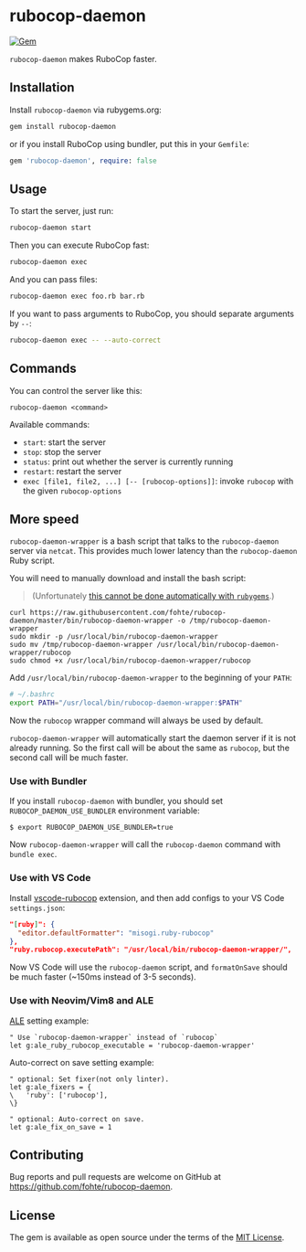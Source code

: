 # rubocop-daemon

[![Gem](https://img.shields.io/gem/v/rubocop-daemon.svg)](https://rubygems.org/gems/rubocop-daemon)

`rubocop-daemon` makes RuboCop faster.

## Installation

Install `rubocop-daemon` via rubygems.org:

```sh
gem install rubocop-daemon
```

or if you install RuboCop using bundler, put this in your `Gemfile`:

```ruby
gem 'rubocop-daemon', require: false
```

## Usage

To start the server, just run:

```sh
rubocop-daemon start
```

Then you can execute RuboCop fast:

```sh
rubocop-daemon exec
```

And you can pass files:

```sh
rubocop-daemon exec foo.rb bar.rb
```

If you want to pass arguments to RuboCop, you should separate arguments by `--`:

```sh
rubocop-daemon exec -- --auto-correct
```

## Commands

You can control the server like this:

```
rubocop-daemon <command>
```

Available commands:

- `start`: start the server
- `stop`: stop the server
- `status`: print out whether the server is currently running
- `restart`: restart the server
- `exec [file1, file2, ...] [-- [rubocop-options]]`: invoke `rubocop` with the given `rubocop-options`

## More speed

`rubocop-daemon-wrapper` is a bash script that talks to the `rubocop-daemon` server via `netcat`. This provides much lower latency than the `rubocop-daemon` Ruby script.

You will need to manually download and install the bash script:

> (Unfortunately [this cannot be done automatically with `rubygems`](https://github.com/rubygems/rubygems/issues/88).)

```
curl https://raw.githubusercontent.com/fohte/rubocop-daemon/master/bin/rubocop-daemon-wrapper -o /tmp/rubocop-daemon-wrapper
sudo mkdir -p /usr/local/bin/rubocop-daemon-wrapper
sudo mv /tmp/rubocop-daemon-wrapper /usr/local/bin/rubocop-daemon-wrapper/rubocop
sudo chmod +x /usr/local/bin/rubocop-daemon-wrapper/rubocop
```

Add `/usr/local/bin/rubocop-daemon-wrapper` to the beginning of your `PATH`:

```bash
# ~/.bashrc
export PATH="/usr/local/bin/rubocop-daemon-wrapper:$PATH"
```

Now the `rubocop` wrapper command will always be used by default.

`rubocop-daemon-wrapper` will automatically start the daemon server if it is not already running. So the first call will be about the same as `rubocop`, but the second call will be much faster.

### Use with Bundler

If you install `rubocop-daemon` with bundler, you should set `RUBOCOP_DAEMON_USE_BUNDLER` environment variable:

```console
$ export RUBOCOP_DAEMON_USE_BUNDLER=true
```

Now `rubocop-daemon-wrapper` will call the `rubocop-daemon` command with `bundle exec`.

### Use with VS Code

Install [vscode-rubocop](https://marketplace.visualstudio.com/items?itemName=misogi.ruby-rubocop) extension, and then add configs to your VS Code `settings.json`:

```json
"[ruby]": {
  "editor.defaultFormatter": "misogi.ruby-rubocop"
},
"ruby.rubocop.executePath": "/usr/local/bin/rubocop-daemon-wrapper/",
```

Now VS Code will use the `rubocop-daemon` script, and `formatOnSave` should be much faster (~150ms instead of 3-5 seconds).

### Use with Neovim/Vim8 and ALE

[ALE](https://github.com/w0rp/ale) setting example:

```vim
" Use `rubocop-daemon-wrapper` instead of `rubocop`
let g:ale_ruby_rubocop_executable = 'rubocop-daemon-wrapper'
```

Auto-correct on save setting example:

```vim
" optional: Set fixer(not only linter).
let g:ale_fixers = {
\   'ruby': ['rubocop'],
\}

" optional: Auto-correct on save.
let g:ale_fix_on_save = 1
```

## Contributing

Bug reports and pull requests are welcome on GitHub at https://github.com/fohte/rubocop-daemon.

## License

The gem is available as open source under the terms of the [MIT License](https://opensource.org/licenses/MIT).
